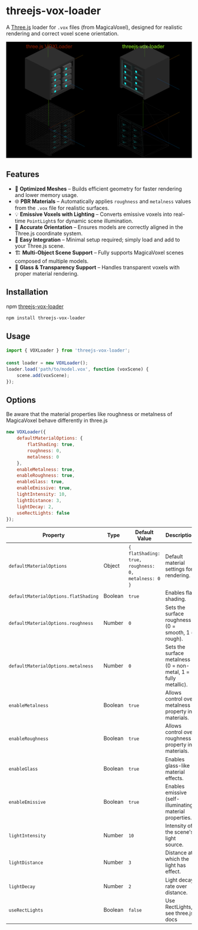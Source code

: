 # threejs-vox-loader

A [Three.js](https://threejs.org/) loader for `.vox` files (from MagicaVoxel), designed for realistic rendering and correct voxel scene orientation.

![Comparison](docs/comparison.png)

## Features

* 🔧 **Optimized Meshes** – Builds efficient geometry for faster rendering and lower memory usage.
* 🌐 **PBR Materials** – Automatically applies `roughness` and `metalness` values from the `.vox` file for realistic surfaces.
* 💡 **Emissive Voxels with Lighting** – Converts emissive voxels into real-time `PointLight`s for dynamic scene illumination.
* 🎯 **Accurate Orientation** – Ensures models are correctly aligned in the Three.js coordinate system.
* 🧩 **Easy Integration** – Minimal setup required; simply load and add to your Three.js scene.
* 🏗️ **Multi-Object Scene Support** – Fully supports MagicaVoxel scenes composed of multiple models.
* 🧊 **Glass & Transparency Support** – Handles transparent voxels with proper material rendering.

## Installation

npm [threejs-vox-loader](https://www.npmjs.com/package/threejs-vox-loader)

```bash
npm install threejs-vox-loader
```

## Usage

```javascript
import { VOXLoader } from 'threejs-vox-loader';

const loader = new VOXLoader();
loader.load('path/to/model.vox', function (voxScene) {
    scene.add(voxScene);
});
```

## Options

Be aware that the material properties like roughness or metalness of MagicaVoxel behave differently in three.js

```javascript
new VOXLoader({
    defaultMaterialOptions: {
        flatShading: true,
        roughness: 0,
        metalness: 0
    },
    enableMetalness: true,
    enableRoughness: true,
    enableGlass: true,
    enableEmissive: true,
    lightIntensity: 10,
    lightDistance: 3,
    lightDecay: 2,
    useRectLights: false
});
```

| Property                             | Type    | Default Value                                       | Description                                                     |
|--------------------------------------|---------|-----------------------------------------------------|-----------------------------------------------------------------|
| `defaultMaterialOptions`             | Object  | `{ flatShading: true, roughness: 0, metalness: 0 }` | Default material settings for rendering.                        |
| `defaultMaterialOptions.flatShading` | Boolean | `true`                                              | Enables flat shading.                                           |
| `defaultMaterialOptions.roughness`   | Number  | `0`                                                 | Sets the surface roughness (0 = smooth, 1 = rough).             |
| `defaultMaterialOptions.metalness`   | Number  | `0`                                                 | Sets the surface metalness (0 = non-metal, 1 = fully metallic). |
| `enableMetalness`                    | Boolean | `true`                                              | Allows control over metalness property in materials.            |
| `enableRoughness`                    | Boolean | `true`                                              | Allows control over roughness property in materials.            |
| `enableGlass`                        | Boolean | `true`                                              | Enables glass-like material effects.                            |
| `enableEmissive`                     | Boolean | `true`                                              | Enables emissive (self-illuminating) material properties.       |
| `lightIntensity`                     | Number  | `10`                                                | Intensity of the scene's light source.                          |
| `lightDistance`                      | Number  | `3`                                                 | Distance at which the light has effect.                         |
| `lightDecay`                         | Number  | `2`                                                 | Light decay rate over distance.                                 |
| `useRectLights`                      | Boolean | `false`                                             | Use RectLights, see three.js docs                               |
